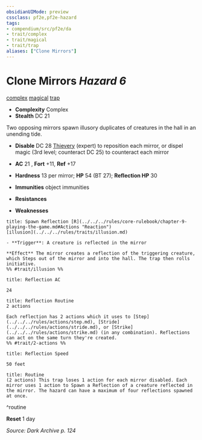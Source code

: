 ```yaml
---
obsidianUIMode: preview
cssclass: pf2e,pf2e-hazard
tags:
- compendium/src/pf2e/da
- trait/complex
- trait/magical
- trait/trap
aliases: ["Clone Mirrors"]
---
```

# Clone Mirrors *Hazard 6*  
[complex](../../../rules/traits/complex.md)  [magical](../../../rules/traits/magical.md)  [trap](../../../rules/traits/trap.md)  

- **Complexity** Complex
- **Stealth** DC 21  

Two opposing mirrors spawn illusory duplicates of creatures in the hall in an unending tide.

- **Disable** DC 28 [Thievery](../../skills.md#Thievery) (expert) to reposition each mirror, or dispel magic (3rd level; counteract DC 25) to counteract each mirror  

- **AC** 21 , **Fort** +11, **Ref** +17
- **Hardness** 13 per mirror; **HP** 54 (BT 27); **Reflection  HP** 30
- **Immunities** object immunities
- **Resistances** 
- **Weaknesses** 
     
```ad-embed-ability
title: Spawn Reflection [R](../../../rules/core-rulebook/chapter-9-playing-the-game.md#Actions "Reaction")
[illusion](../../../rules/traits/illusion.md)  

- **Trigger**: A creature is reflected in the mirror

**Effect** The mirror creates a reflection of the triggering creature, which Steps out of the mirror and into the hall. The trap then rolls initiative.  
%% #trait/illusion %%
```
```ad-embed-ability
title: Reflection AC

24
```
```ad-embed-ability
title: Reflection Routine
2 actions  

Each reflection has 2 actions which it uses to [Step](../../../rules/actions/step.md), [Stride](../../../rules/actions/stride.md), or [Strike](../../../rules/actions/strike.md) (in any combination). Reflections can act on the same turn they're created.  
%% #trait/2-actions %%
```
```ad-embed-ability
title: Reflection Speed

50 feet
```

```ad-pf2-summary
title: Routine
(2 actions) This trap loses 1 action for each mirror disabled. Each mirror uses 1 action to Spawn a Reflection of a creature reflected in the mirror. The hazard can have a maximum of four reflections spawned at once.
```
^routine

**Reset** 1 day  

*Source: Dark Archive p. 124*
